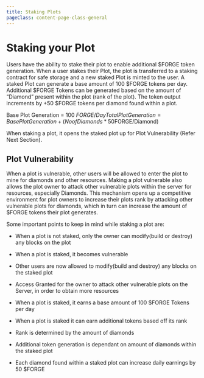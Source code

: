 ```yaml
---
title: Staking Plots
pageClass: content-page-class-general
---
```

# Staking your Plot

Users have the ability to stake their plot to enable additional $FORGE token generation. When a user stakes their Plot, the plot is transferred to a staking contract for safe storage and a new staked Plot is minted to the user.
A staked Plot can generate a base amount of 100 $FORGE tokens per day. Additional $FORGE Tokens can be generated based on the amount of “Diamond” present within the plot (rank of the plot). The token output increments by +50  $FORGE tokens per diamond found within a plot.

Base Plot Generation = 100 $FORGE/Day
Total Plot Generation = Base Plot Generation + (No of Diamonds * 50$FORGE/Diamond)

When staking a plot, it opens the staked plot up for  Plot Vulnerability (Refer Next Section).

## Plot Vulnerability

When a plot is vulnerable, other users will be allowed to enter the plot to mine for diamonds and other resources. Making a plot vulnerable also allows the plot owner to attack other vulnerable plots within the server for resources, especially Diamonds.
This mechanism opens up a competitive environment for plot owners to increase their plots rank by attacking other vulnerable plots for diamonds, which in turn can increase the amount of $FORGE tokens their plot generates.

Some important points to keep in mind while staking a plot are:
* When a plot is not staked, only the owner can modify(build or destroy) any blocks on the plot

* When a plot is staked, it becomes vulnerable

* Other users are now allowed to modify(build and destroy) any blocks on the staked plot

* Access Granted for the owner to attack other vulnerable plots on the Server, in order to obtain more resources

* When a plot is staked, it earns a base amount of 100 $FORGE Tokens per day

* When a plot is staked it can earn additional tokens based off its rank

* Rank is determined by the amount of diamonds

* Additional token generation is dependant on amount of diamonds within the staked plot

* Each diamond found within a staked plot can increase daily earnings by 50 $FORGE
